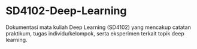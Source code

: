 # SD4102-Deep-Learning
Dokumentasi mata kuliah Deep Learning (SD4102) yang mencakup catatan praktikum, tugas individu/kelompok, serta eksperimen terkait topik deep learning.
